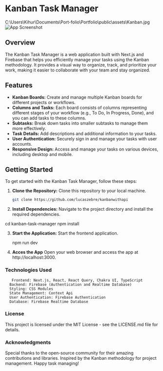 # Kanban Task Manager
C:\Users\Kihur\Documents\Port-folio\Portfolio\public\assets\Kanban.jpg
![App Screenshot](/public/assets/Kanban.jpg)

## Overview

The Kanban Task Manager is a web application built with Next.js and Firebase that helps you efficiently manage your tasks using the Kanban methodology. It provides a visual way to organize, track, and prioritize your work, making it easier to collaborate with your team and stay organized.



## Features

- **Kanban Boards:** Create and manage multiple Kanban boards for different projects or workflows.
- **Columns and Tasks:** Each board consists of columns representing different stages of your workflow (e.g., To Do, In Progress, Done), and you can add tasks to these columns.
- **Subtasks:** Break down tasks into smaller subtasks to manage them more effectively.
- **Task Details:** Add descriptions and additional information to your tasks.
- **User Authentication:** Securely sign in and manage your tasks with user accounts.
- **Responsive Design:** Access and manage your tasks on various devices, including desktop and mobile.

## Getting Started

To get started with the Kanban Task Manager, follow these steps:

1. **Clone the Repository:** Clone this repository to your local machine.

   ```bash
   git clone https://github.com/lucaszebre/kanbanwithapi
   
2.  **Install Dependencies:** Navigate to the project directory and install the required dependencies.


   cd kanban-task-manager
    npm install

3. **Start the Application:** Start the frontend application.

    npm run dev

4. **Acces the App** Open your web browser and access the app at http://localhost:3000.

### Technologies Used

       Frontend: Next.js, React, React Query, Chakra UI, TypeScript
      Backend: Firebase (Authentication and Realtime Database)
      Styling: CSS Modules
      State Management: Context Api
      User Authentication: Firebase Authentication
      Database: Firebase Realtime Database

### License
This project is licensed under the MIT License - see the LICENSE.md file for details.

### Acknowledgments
Special thanks to the open-source community for their amazing contributions and libraries.
Inspired by the Kanban methodology for project management.
Happy task managing!
